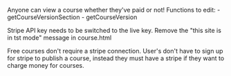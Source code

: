 Anyone can view a course whether they've paid or not!
Functions to edit:
	- getCourseVersionSection
	- getCourseVersion

Stripe API key needs to be switched to the live key.
Remove the "this site is in tst mode" message in course.html

Free courses don't require a stripe connection. User's don't have to sign up for stripe to publish a course, instead they must have a stripe if they want to charge money for courses.